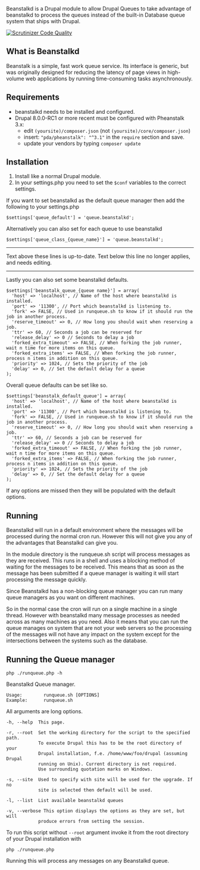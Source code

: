 
Beanstalkd is a Drupal module to allow Drupal Queues to take advantage of 
beanstalkd to process the queues instead of the built-in Database queue system 
that ships with Drupal.

[![Scrutinizer Code Quality](https://scrutinizer-ci.com/g/FGM/beanstalkd/badges/quality-score.png?b=8x-worker)](https://scrutinizer-ci.com/g/FGM/beanstalkd/?branch=8x-worker)

What is Beanstalkd
------------------

Beanstalk is a simple, fast work queue service. Its interface is generic, but 
was originally designed for reducing the latency of page views in high-volume 
web applications by running time-consuming tasks asynchronously.


Requirements
------------

  * beanstalkd needs to be installed and configured.
  * Drupal 8.0.0-RC1 or more recent must be configured with Pheanstalk 3.x:  
    - edit `(yoursite)/composer.json` (not `(yoursite)/core/composer.json`)
    - insert: `"pda/pheanstalk": "^3.1"` in the `require` section and save.
    - update your vendors by typing `composer update`


Installation
------------

  1. Install like a normal Drupal module.
  2. In your settings.php you need to set the `$conf` variables to the correct settings.

If you want to set beanstalkd as the default queue manager then add the following to your settings.php

    $settings['queue_default'] = 'queue.beanstalkd';

Alternatively you can also set for each queue to use beanstalkd

    $settings['queue_class_{queue_name}'] = 'queue.beanstalkd';

____

Text above these lines is up-to-date. Text below this line no longer applies, and needs editing.
____

Lastly you can also set some beanstalkd defaults.

    $settings['beanstalk_queue_{queue name}'] = array(
      'host' => 'localhost', // Name of the host where beanstalkd is installed.
      'port' => '11300', // Port which beanstalkd is listening to.
      'fork' => FALSE, // Used in runqueue.sh to know if it should run the job in another process.
      'reserve_timeout' => 0, // How long you should wait when reserving a job.
      'ttr' => 60, // Seconds a job can be reserved for
      'release_delay' => 0 // Seconds to delay a job
      'forked_extra_timeout' => FALSE, // When forking the job runner, wait n time for more items on this queue.
      'forked_extra_items' => FALSE, // When forking the job runner, process n items in addition on this queue.
      'priority' => 1024, // Sets the priority of the job
      'delay' => 0, // Set the default delay for a queue
    );

Overall queue defaults can be set like so.

    $settings['beanstalk_default_queue'] = array(
      'host' => 'localhost', // Name of the host where beanstalkd is installed.
      'port' => '11300', // Port which beanstalkd is listening to.
      'fork' => FALSE, // Used in runqueue.sh to know if it should run the job in another process.
      'reserve_timeout' => 0, // How long you should wait when reserving a job.
      'ttr' => 60, // Seconds a job can be reserved for
      'release_delay' => 0 // Seconds to delay a job
      'forked_extra_timeout' => FALSE, // When forking the job runner, wait n time for more items on this queue.
      'forked_extra_items' => FALSE, // When forking the job runner, process n items in addition on this queue.
      'priority' => 1024, // Sets the priority of the job
      'delay' => 0, // Set the default delay for a queue
    );

If any options are missed then they will be populated with the default options.


Running
-------

Beanstalkd will run in a default environment where the messages will be processed 
during the normal cron run. However this will not give you any of the advantages 
that Beanstalkd can give you.

In the module directory is the runqueue.sh script will process messages as they 
are received. This runs in a shell and uses a blocking method of waiting for the 
messages to be received. This means that as soon as the message has been submitted 
if a queue manager is waiting it will start processing the message quickly.

Since Beanstalkd has a non-blocking queue manager you can run many queue 
managers as you want on different machines.

So in the normal case the cron will run on a single machine in a single thread. 
However with beanstalkd many message processes as needed across as many machines 
as you need. Also it means that you can run the queue manages on system that are 
not your web servers so the processing of the messages will not have any impact 
on the system except for the intersections between the systems such as the database.


Running the Queue manager
-------------------------

    php ./runqueue.php -h

Beanstalkd Queue manager.

    Usage:        runqueue.sh [OPTIONS]
    Example:      runqueue.sh

All arguments are long options.

    -h, --help  This page.
  
    -r, --root  Set the working directory for the script to the specified path.
                To execute Drupal this has to be the root directory of your
                Drupal installation, f.e. /home/www/foo/drupal (assuming Drupal
                running on Unix). Current directory is not required.
                Use surrounding quotation marks on Windows.
  
    -s, --site  Used to specify with site will be used for the upgrade. If no
                site is selected then default will be used.
  
    -l, --list  List available beanstalkd queues
  
    -v, --verbose This option displays the options as they are set, but will
                produce errors from setting the session.

To run this script without `--root` argument invoke it from the root directory
of your Drupal installation with

    php ./runqueue.php

Running this will process any messages on any Beanstalkd queue.
